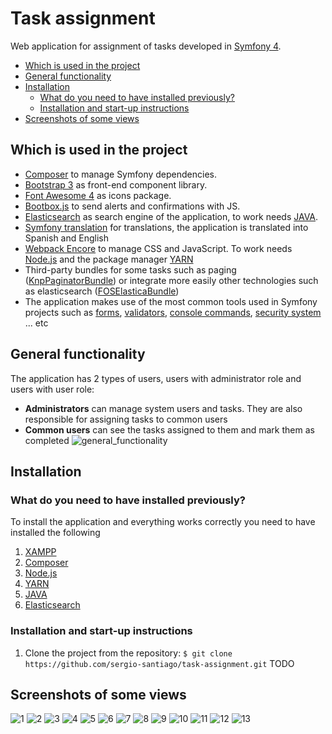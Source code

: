 # Task assignment
Web application for assignment of tasks developed in [Symfony 4](https://symfony.com/4).
* [Which is used in the project](https://github.com/sergio-santiago/task-assignment#which-is-used-in-the-project)
* [General functionality](https://github.com/sergio-santiago/task-assignment#general-functionality)
* [Installation](https://github.com/sergio-santiago/task-assignment#installation)
  * [What do you need to have installed previously?](https://github.com/sergio-santiago/task-assignment#what-do-you-need-to-have-installed-previously)
  * [Installation and start-up instructions](https://github.com/sergio-santiago/task-assignment#installation-and-start-up-instructions)
* [Screenshots of some views](https://github.com/sergio-santiago/task-assignment#screenshots-of-some-views)
## Which is used in the project
* [Composer](https://getcomposer.org/) to manage Symfony dependencies.
* [Bootstrap 3](https://getbootstrap.com/docs/3.3/) as front-end component library.
* [Font Awesome 4](https://fontawesome.com/v4.7.0/) as icons package.
* [Bootbox.js](http://bootboxjs.com/) to send alerts and confirmations with JS.
* [Elasticsearch](https://www.elastic.co/products/elasticsearch) as search engine of the application, to work needs [JAVA](https://www.java.com/en/download/help/download_options.xml).
* [Symfony translation](https://symfony.com/doc/current/translation.html) for translations, the application is translated into Spanish and English
* [Webpack Encore](https://symfony.com/doc/current/frontend.html) to manage CSS and JavaScript. To work needs [Node.js](https://nodejs.org/en/download/) and the package manager [YARN](https://yarnpkg.com/lang/en/docs/install/#debian-stable)
* Third-party bundles for some tasks such as paging ([KnpPaginatorBundle](https://github.com/KnpLabs/KnpPaginatorBundle)) or integrate more easily other technologies such as elasticsearch ([FOSElasticaBundle](https://github.com/FriendsOfSymfony/FOSElasticaBundle))
* The application makes use of the most common tools used in Symfony projects such as [forms](https://symfony.com/doc/current/forms.html), [validators](https://symfony.com/doc/current/validation.html), [console commands](http://symfony.com/doc/current/console.html), [security system](https://symfony.com/doc/current/security.html) ... etc
## General functionality
The application has 2 types of users, users with administrator role and users with user role:
* **Administrators** can manage system users and tasks. They are also responsible for assigning tasks to common users
* **Common users** can see the tasks assigned to them and mark them as completed
![general_functionality](https://image.ibb.co/eY9auT/general_functionality.png)
## Installation
### What do you need to have installed previously?
To install the application and everything works correctly you need to have installed the following
1. [XAMPP](https://www.apachefriends.org/es/index.html)
2. [Composer](https://getcomposer.org/download/)
3. [Node.js](https://nodejs.org/en/download/)
4. [YARN](https://yarnpkg.com/lang/en/docs/install/#windows-stable)
5. [JAVA](https://www.java.com/es/download/)
6. [Elasticsearch](https://www.elastic.co/downloads/elasticsearch)
### Installation and start-up instructions
1. Clone the project from the repository: `$ git clone https://github.com/sergio-santiago/task-assignment.git`
TODO

## Screenshots of some views
![1](https://image.ibb.co/d0CVUT/Captura_de_pantalla_de_2018_07_25_19_08_21.png) 
![2](https://image.ibb.co/kY8R3o/Captura_de_pantalla_de_2018_07_25_19_08_33.png)
![3](https://image.ibb.co/fDvTG8/Captura_de_pantalla_de_2018_07_25_19_08_50.png)
![4](https://image.ibb.co/k7uNb8/Captura_de_pantalla_de_2018_07_25_19_09_21.png)
![5](https://image.ibb.co/cA8tio/Captura_de_pantalla_de_2018_07_25_19_09_50.png)
![6](https://image.ibb.co/goiR3o/Captura_de_pantalla_de_2018_07_25_19_10_13.png)
![7](https://image.ibb.co/kZzNb8/Captura_de_pantalla_de_2018_07_25_19_10_28.png)
![8](https://image.ibb.co/gpG2b8/Captura_de_pantalla_de_2018_07_25_19_11_15.png)
![9](https://image.ibb.co/fStR3o/Captura_de_pantalla_de_2018_07_25_19_11_26.png)
![10](https://image.ibb.co/iuG2b8/Captura_de_pantalla_de_2018_07_25_19_11_46.png)
![11](https://image.ibb.co/eShKOo/Captura_de_pantalla_de_2018_07_25_19_12_04.png)
![12](https://image.ibb.co/fFcKOo/Captura_de_pantalla_de_2018_07_25_19_12_11.png)
![13](https://image.ibb.co/ktAH9T/Captura_de_pantalla_de_2018_07_25_19_14_00.png)

